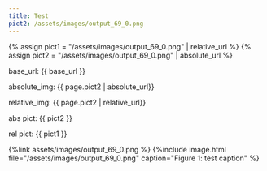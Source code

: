 ```yaml
---
title: Test
pict2: /assets/images/output_69_0.png
---
```

{% assign pict1 = "/assets/images/output_69_0.png" | relative_url %}
{% assign pict2 = "/assets/images/output_69_0.png" | absolute_url %}

base_url: {{ base_url }}

absolute_img: {{ page.pict2 | absolute_url}}

relative_img: {{ page.pict2 | relative_url}}

abs pict: {{ pict2 }}

rel pict: {{ pict1 }}

{%link assets/images/output_69_0.png %}
{%include image.html file="/assets/images/output_69_0.png" caption="Figure 1: test caption" %}
